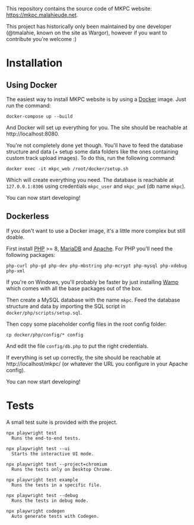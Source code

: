 This repository contains the source code of MKPC website: https://mkpc.malahieude.net.

This project has historically only been maintained by one developer (@tmalahie, known on the site as Wargor), however if you want to contribute you're welcome :)

# Installation
## Using Docker
The easiest way to install MKPC website is by using a [Docker](https://www.docker.com/) image. Just run the command:
```
docker-compose up --build
```
And Docker will set up everything for you. The site should be reachable at http://localhost:8080.

You're not completely done yet though. You'll have to feed the database structure and data (+ setup some data folders like the ones containing custom track upload images).
To do this, run the following command:
```
docker exec -it mkpc_web /root/docker/setup.sh
```
Which will create everything you need. The database is reachable at `127.0.0.1:8306` using credentials `mkpc_user` and `mkpc_pwd` (db name `mkpc`).

You can now start developing!


## Dockerless
If you don't want to use a Docker image, it's a little more complex but still doable.

First install [PHP](https://www.php.net/manual/en/install.php) >= 8, [MariaDB](https://mariadb.com/kb/en/getting-installing-and-upgrading-mariadb/) and [Apache](https://httpd.apache.org/docs/current/install.html).
For PHP you'll need the following packages:
```
php-curl php-gd php-dev php-mbstring php-mcrypt php-mysql php-xdebug php-xml
```

If you're on Windows, you'll probably be faster by just installing [Wamp](https://www.wampserver.com/) which comes with all the base packages out of the box.

Then create a MySQL database with the name `mkpc`.
Feed the database structure and data by importing the SQL script in `docker/php/scripts/setup.sql`.

Then copy some placeholder config files in the root config folder:
```
cp docker/php/config/* config
```
And edit the file `config/db.php` to put the right credentials.

If everything is set up correctly, the site should be reachable at http://localhost/mkpc/ (or whatever the URL you configure in your Apache config).

You can now start developing!

# Tests

A small test suite is provided with the project.

```
npx playwright test
  Runs the end-to-end tests.

npx playwright test --ui
  Starts the interactive UI mode.

npx playwright test --project=chromium
  Runs the tests only on Desktop Chrome.

npx playwright test example
  Runs the tests in a specific file.

npx playwright test --debug
  Runs the tests in debug mode.

npx playwright codegen
  Auto generate tests with Codegen.
```
